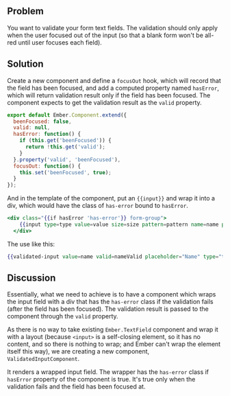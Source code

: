 ## Problem

You want to validate your form text fields. The validation should only
apply when the user focused out of the input (so that a blank form won't
be all-red until user focuses each field).

## Solution

Create a new component and define a `focusOut` hook, which will record
that the field has been focused, and add a computed property named
`hasError`, which will return validation result only if the field has
been focused. The component expects to get the validation result as the
`valid` property.

```app/components/validated-input.js
export default Ember.Component.extend({
  beenFocused: false,
  valid: null,
  hasError: function() {
    if (this.get('beenFocused')) {
      return !this.get('valid');
    }
  }.property('valid', 'beenFocused'),
  focusOut: function() {
    this.set('beenFocused', true);
  }
});
```

And in the template of the component, put an `{{input}}` and wrap it
into a div, which would have the class of `has-error` bound to
`hasError`.

```app/templates/components/validated-input.hbs
<div class="{{if hasError 'has-error'}} form-group">
    {{input type=type value=value size=size pattern=pattern name=name placeholder=placeholder disabled=disabled maxlength=maxlength tabindex=tabindex class=input-class}}
  </div>
```

The use like this:

```handlebars
{{validated-input value=name valid=nameValid placeholder="Name" type="text" input-class="form-control"}}
```

## Discussion

Essentially, what we need to achieve is to have a component which wraps
the input field with a div that has the `has-error` class if the
validation fails (after the field has been focused). The validation
result is passed to the component through the `valid` property.

As there is no way to take existing `Ember.TextField` component and wrap
it with a layout (because `<input>` is a self-closing element, so it has
no content, and so there is nothing to wrap; and Ember can't wrap the
element itself this way), we are creating a new component,
`ValidatedInputComponent`.

It renders a wrapped input field. The wrapper has the `has-error` class
if `hasError` property of the component is true. It's true only when
the validation fails and the field has been focused at.

<!---#### Example

<a class="jsbin-embed" href="http://jsbin.com/UpaXeta/3/embed?live">JS Bin</a><script src="http://static.jsbin.com/js/embed.js"></script> -->
